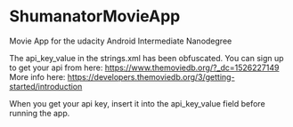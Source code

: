 # ShumanatorMovieApp
Movie App for the udacity Android Intermediate Nanodegree

The api_key_value in the strings.xml has been obfuscated. You can sign up to get your api from here:
https://www.themoviedb.org/?_dc=1526227149
More info here: https://developers.themoviedb.org/3/getting-started/introduction

When you get your api key, insert it into the api_key_value field before running the app.
